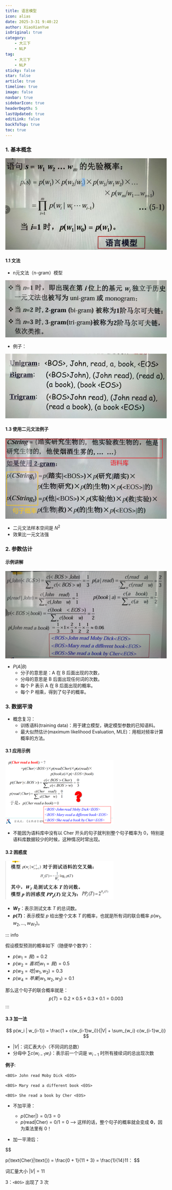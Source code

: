 ```yaml
---
title: 语言模型
icon: alias
date: 2025-3-31 9:40:22
author: XiaoXianYue
isOriginal: true
category: 
    - 大三下
    - NLP
tag:
    - 大三下
    - NLP
sticky: false
star: false
article: true
timeline: true
image: false
navbar: true
sidebarIcon: true
headerDepth: 5
lastUpdated: true
editLink: false
backToTop: true
toc: true
---
```


### 1. 基本概念

<img src="./04.assets/image-20250331094141500.png" alt="image-20250331094141500" style="zoom: 50%;" />

#### 1.1 文法

- n元文法（n-gram）模型

<img src="./04.assets/image-20250331094257586.png" alt="image-20250331094257586" style="zoom:50%;" />

- 例子：

<img src="./04.assets/image-20250331094431312.png" alt="image-20250331094431312" style="zoom:50%;" />



#### 1.3 使用二元文法例子

![image-20250331094603921](./04.assets/image-20250331094603921.png)

- 二元文法样本空间是 $N^2$
- 效果比一元文法强





### 2. 参数估计

#### 示例讲解

![image-20250331095009414](./04.assets/image-20250331095009414.png)

- $P(A|B)$ 
    - 分子的意思是：A 在 B 后面出现的次数，
    - 分母的意思是 B 后面出现任何词的次数。
    - 每个 P 表示 A 在 B 后面出现的概率。
    - 每个 P 相乘，得到了句子的概率。



### 3. 数据平滑

- 概念复习：
    - 训练语料(training data)：用于建立模型，确定模型参数的已知语料。
    - 最大似然估计(maximum likelihood Evaluation, MLE)：用相对频率计算概率的方法。

#### 3.1 应用示例

<img src="./04.assets/image-20250331102328604.png" alt="image-20250331102328604" style="zoom: 33%;" />

- 不能因为语料库中没有以 Cher 开头的句子就判别整个句子概率为 0，特别是语料库数据较少的时候，这种情况时常出现。

#### 3.2 困惑度

<img src="./04.assets/image-20250331103838830.png" alt="image-20250331103838830" style="zoom: 33%;" />

- **$W_T$**：表示测试文本 $T$ 的总词数。
- **$p(T)$**：表示模型 $p$ 给出整个文本 $T$ 的概率，也就是所有词的联合概率 $p(w_1, w_2, ..., w_{W_T})$。

::: info

假设模型预测的概率如下（随便举个数字）：

- $p(w_1 = 我) = 0.2$
- $p(w_2 = 喜欢 | w_1 = 我) = 0.5$
- $p(w_3 = 吃 | w_1, w_2) = 0.3$
- $p(w_4 = 苹果 | w_1, w_2, w_3) = 0.1$

那么这个句子的联合概率就是：
$$
p(T) = 0.2 \times 0.5 \times 0.3 \times 0.1 = 0.003
$$
:::



#### 3.3 加一法

$$
p(w_i | w_{i-1}) = \frac{1 + c(w_{i-1}w_i)}{|V| + \sum_{w_i} c(w_{i-1}w_i)}
$$

- $|V|$：词汇表大小（不同词的总数）
- 分母中 $\sum c(w_{i-1}w_i)$：表示前一个词是 $w_{i-1}$ 时所有接续词的总出现次数



**例子**:

`<BOS> John read Moby Dick <EOS>`

`<BOS> Mary read a different book <EOS>`

`<BOS> She read a book by Cher <EOS>`

- 不加平滑：
    - $p(\text{Cher} | \text{}) = 0/3 = 0$
    - $p(\text{read} | \text{Cher}) = 0/1 = 0$
         ——> 这样的话，整个句子的概率就会变成 **0**，因为乘法里有 0！

- 加一平滑后：

$$

p(\text{Cher}|\text{<BOS>}) = \frac{0 + 1}{11 + 3} = \frac{1}{14}$11$：
$$

词汇量大小 $|V| = 11$ 

$3$：`<BOS>` 出现了 3 次